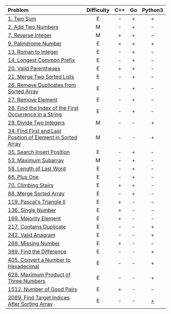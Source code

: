 |Problem|Difficulty|C++|Go|Python3|
|:-|:-:|:-:|:-:|:-:|
|[1. Two Sum](https://github.com/VitJRBOG/leetcode_exercises/tree/master/easy/e1)|E|-|+|+|
|[2. Add Two Numbers](https://github.com/VitJRBOG/leetcode_exercises/tree/master/medium/e2)|M|-|+|-|
|[7. Reverse Integer](https://github.com/VitJRBOG/leetcode_exercises/tree/master/medium/e7)|M|+|+|-|
|[9. Palindrome Number](https://github.com/VitJRBOG/leetcode_exercises/tree/master/easy/e9)|E|+|+|+|
|[13. Roman to Integer](https://github.com/VitJRBOG/leetcode_exercises/tree/master/easy/e13)|E|-|+|-|
|[14. Longest Common Prefix](https://github.com/VitJRBOG/leetcode_exercises/tree/master/easy/e14)|E|-|+|-|
|[20. Valid Parentheses](https://github.com/VitJRBOG/leetcode_exercises/tree/master/easy/e20)|E|+|+|-|
|[21. Merge Two Sorted Lists](https://github.com/VitJRBOG/leetcode_exercises/tree/master/easy/e21)|E|-|+|-|
|[26. Remove Duplicates from Sorted Array](https://github.com/VitJRBOG/leetcode_exercises/tree/master/easy/e26)|E|-|+|-|
|[27. Remove Element](https://github.com/VitJRBOG/leetcode_exercises/tree/master/easy/e27)|E|-|+|-|
|[28. Find the Index of the First Occurrence in a String](https://github.com/VitJRBOG/leetcode_exercises/tree/master/easy/e28)|E|-|+|-|
|[29. Divide Two Integers](https://github.com/VitJRBOG/leetcode_exercises/tree/master/medium/e29)|M|-|-|+|
|[34. Find First and Last Position of Element in Sorted Array](https://github.com/VitJRBOG/leetcode_exercises/tree/master/medium/e34)|M|-|-|+|
|[35. Search Insert Position](https://github.com/VitJRBOG/leetcode_exercises/tree/master/easy/e35)|E|-|+|-|
|[53. Maximum Subarray](https://github.com/VitJRBOG/leetcode_exercises/tree/master/medium/e53)|M|-|+|-|
|[58. Length of Last Word](https://github.com/VitJRBOG/leetcode_exercises/tree/master/easy/e58)|E|-|+|-|
|[66. Plus One](https://github.com/VitJRBOG/leetcode_exercises/tree/master/easy/e66)|E|-|+|-|
|[70. Climbing Stairs](https://github.com/VitJRBOG/leetcode_exercises/tree/master/easy/e70)|E|+|+|-|
|[88. Merge Sorted Array](https://github.com/VitJRBOG/leetcode_exercises/tree/master/easy/e88)|E|-|+|-|
|[119. Pascal's Triangle II](https://github.com/VitJRBOG/leetcode_exercises/tree/master/easy/e119)|E|+|-|-|
|[136. Single Number](https://github.com/VitJRBOG/leetcode_exercises/tree/master/easy/e136)|E|+|-|-|
|[169. Majority Element](https://github.com/VitJRBOG/leetcode_exercises/tree/master/easy/e169)|E|+|-|-|
|[217. Contains Duplicate](https://github.com/VitJRBOG/leetcode_exercises/tree/master/easy/e217)|E|-|-|+|
|[242. Valid Anagram](https://github.com/VitJRBOG/leetcode_exercises/tree/master/easy/e242)|E|-|-|+|
|[268. Missing Number](https://github.com/VitJRBOG/leetcode_exercises/tree/master/easy/e268)|E|+|-|-|
|[389. Find the Difference](https://github.com/VitJRBOG/leetcode_exercises/tree/master/easy/e389)|E|-|-|+|
|[405. Convert a Number to Hexadecimal](https://github.com/VitJRBOG/leetcode_exercises/tree/master/easy/e405)|E|-|-|+|
|[628. Maximum Product of Three Numbers](https://github.com/VitJRBOG/leetcode_exercises/tree/master/easy/e628)|E|-|-|+|
|[1512. Number of Good Pairs](https://github.com/VitJRBOG/leetcode_exercises/tree/master/easy/e1512)|E|+|-|-|
|[2089. Find Target Indices After Sorting Array](https://github.com/VitJRBOG/leetcode_exercises/tree/master/easy/e2089)|E|-|-|[+](https://leetcode.com/submissions/detail/1088838767/)|
